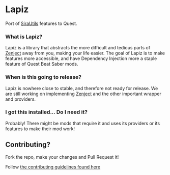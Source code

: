 # Lapiz

Port of [SiraUtils](https://github.com/Auros/SiraUtil) features to Quest.

### What is Lapiz?

Lapiz is a library that abstracts the more difficult and tedious parts of [Zenject](https://github.com/modesttree/Zenject) away from you, making your life easier. The goal of Lapiz is to make features more accessible, and have Dependency Injection more a staple feature of Quest Beat Saber mods.

### When is this going to release?

Lapiz is nowhere close to stable, and therefore not ready for release. We are still working on implementing [Zenject](https://github.com/modesttree/Zenject) and the other important wrapper and providers.

### I got this installed... Do I need it?

Probably! There might be mods that require it and uses its providers or its features to make their mod work!

## Contributing?

Fork the repo, make your changes and Pull Request it!

Follow [the contributing guidelines found here](/CONTRIBUTING.md)
